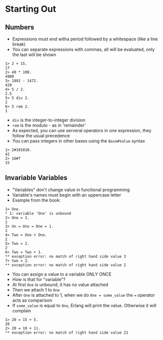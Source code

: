 # Starting Out

## Numbers
* Expressions must end witha period followed by a whitespace (like a line break)
* You can separate expressions with commas, all will be evaluated, only the last will be shown
```
1> 2 + 15.
17
2> 49 * 100.
4900
3> 1892 - 1472.
420
4> 5 / 2.
2.5
5> 5 div 2.
2
6> 5 rem 2.
1
```
* `div` is the integer-to-integer division
* `rem` is the modulo - as in 'remainder'
* As expected, you can use serveral operators in one expression, they follow the usual precedence
* You can pass integers in other bases using the `Base#Value` syntax
```
1> 2#101010.
42
2> 16#f
15
```

## Invariable Variables
* "Variables" don't change value in functional programming
* Variable's names must begin with an uppercase letter
* Example from the book:
```
1> One.
* 1: variable 'One' is unbound
2> One = 1.
1
3> Un = Uno = One = 1.
1
4> Two = One + One.
2
5> Two = 2.
2
6> Two = Two + 1.
** exception error: no match of right hand side value 3
7> two = 2.
** exception error: no match of right hand side value 2
```
* You can assign a value to a variable ONLY ONCE
* How is that for "variable"?
* At first `One` is unbound, it has no value attached
* Then we attach 1 to `One`
* After `One` is attached to 1, when we do `0ne = some_value` the `=` operator acts as comparison
* If `some_value` is equal to `One`, Erlang will print the value. Otherwise it will complain
```
1> 20 = 15 + 5.
20
2> 20 = 10 + 11.
** exception error: no match of right hand side value 21
```
